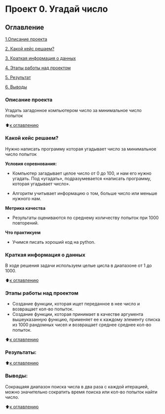 # Проект 0. Угадай число

## Оглавление
[1.Описание проекта](https://github.com/kylchika/alex/blob/main/project_0/README.md#описание-проекта)

[2. Какой кейс решаем?](https://github.com/kylchika/alex/blob/main/project_0/README.md#какой-кейс-решаем)

[3. Краткая информация о данных](https://github.com/kylchika/alex/blob/main/project_0/README.md#краткая-информация-о-данных)

[4. Этапы работы над проектом](https://github.com/kylchika/alex/blob/main/project_0/README.md#этапы-работы-над-проектом)

[5. Результат](https://github.com/kylchika/alex/blob/main/project_0/README.md#результаты)

[6. Выводы](https://github.com/kylchika/alex/blob/main/project_0/README.md#выводы)

### Описание проекта
Угадать загадонное компьютером число за минимальное число попыток

:arrow_up:[к оглавлению](https://github.com/kylchika/alex/blob/main/project_0/README.md#оглавление)


### Какой кейс решаем?
Нужно написать программу которая угадывает число за минимальное число попыток

**Условия соревнования:**

- Компьютер загадывает целое число от 0 до 100, и нам его нужно угадать. Под «угадать», подразумевается «написать программу, которая угадывает число».

- Алгоритм учитывает информацию о том, больше число или меньше нужного нам.

**Метрика качества**

- Результаты оцениваются по среднему количеству попыток при 1000 повторений.

**Что практикуем**

- Учимся писать хороший код на python.

### Краткая информация о данных
В ходе решения задачи используем целые цисла в диапазоне от 1 до 1000.

:arrow_up:[к оглавлению](https://github.com/kylchika/alex/blob/main/project_0/README.md#оглавление)

### Этапы работы над проектом
- Создание функции, которая ищет переданное в нее число и возвращает кол-во попыток.
- Создание функции, которая принимает в качестве аргумента вышеуказанную функцию, применяет ее к каждому элементу списка из 1000 рандомных чисел и возвращает среднее среднее кол-во попыток.

:arrow_up:[к оглавлению](https://github.com/kylchika/alex/blob/main/project_0/README.md#оглавление)

### Результаты:


:arrow_up:[к оглавлению](https://github.com/kylchika/alex/blob/main/project_0/README.md#оглавление)

### Выводы:
Сокращаяя диапазон поиска числа в два раза с каждой итерацией, можно значительно сократить время поиска или кол-во попыток найти число.

:arrow_up:[к оглавлению](https://github.com/kylchika/alex/blob/main/project_0/README.md#оглавление)
